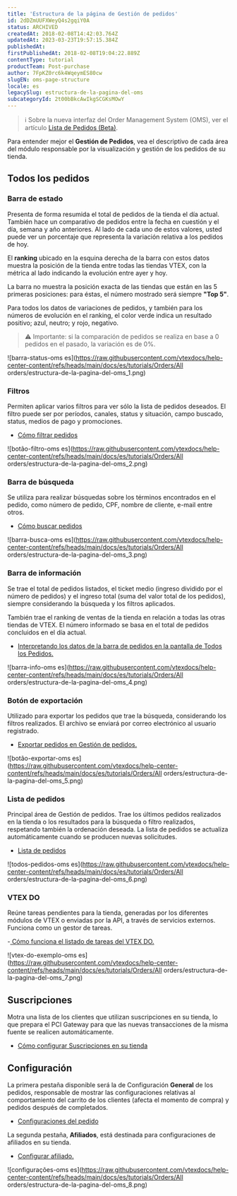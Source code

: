 ```yaml
---
title: 'Estructura de la página de Gestión de pedidos'
id: 2dDZmUUFXWeyQ4s2gqiY0A
status: ARCHIVED
createdAt: 2018-02-08T14:42:03.764Z
updatedAt: 2023-03-23T19:57:15.384Z
publishedAt: 
firstPublishedAt: 2018-02-08T19:04:22.889Z
contentType: tutorial
productTeam: Post-purchase
author: 7FpKZ0rc6k4WqeymES80cw
slugEN: oms-page-structure
locale: es
legacySlug: estructura-de-la-pagina-del-oms
subcategoryId: 2t00bBkcAwIkgSCGKsMOwY
---
```


>ℹ️ Sobre la nueva interfaz del Order Management System (OMS), ver el artículo [Lista de Pedidos (Beta)](https://help.vtex.com/es/tutorial/order-list-beta--2QTduKHAJMFIZ3BAsi6Pi).

Para entender mejor el __Gestión de Pedidos__, vea el descriptivo de cada área del módulo responsable por la visualización y gestión de los pedidos de su tienda.

## Todos los pedidos 

### Barra de estado

Presenta de forma resumida el total de pedidos de la tienda el día actual. También hace un comparativo de pedidos entre la fecha en cuestión y el día, semana y año anteriores. Al lado de cada uno de estos valores, usted puede ver un porcentaje que representa la variación relativa a los pedidos de hoy.

El __ranking__ ubicado en la esquina derecha de la barra con estos datos muestra la posición de la tienda entre todas las tiendas VTEX, con la métrica al lado indicando la evolución entre ayer y hoy.

La barra no muestra la posición exacta de las tiendas que están en las 5 primeras posiciones: para éstas, el número mostrado será siempre __"Top 5"__.

Para todos los datos de variaciones de pedidos, y también para los números de evolución en el ranking, el color verde indica un resultado positivo; azul, neutro; y rojo, negativo.

>⚠️ Importante: si la comparación de pedidos se realiza en base a 0 pedidos en el pasado, la variación es de 0%.

![barra-status-oms es](https://raw.githubusercontent.com/vtexdocs/help-center-content/refs/heads/main/docs/es/tutorials/Orders/All orders/estructura-de-la-pagina-del-oms_1.png)

### Filtros

Permiten aplicar varios filtros para ver sólo la lista de pedidos deseados. El filtro puede ser por períodos, canales, status y situación, campo buscado, status, medios de pago y promociones.

- [Cómo filtrar pedidos](/es/tutorial/como-filtrar-pedidos/)

![botão-filtro-oms es](https://raw.githubusercontent.com/vtexdocs/help-center-content/refs/heads/main/docs/es/tutorials/Orders/All orders/estructura-de-la-pagina-del-oms_2.png)

### Barra de búsqueda

Se utiliza para realizar búsquedas sobre los términos encontrados en el pedido, como número de pedido, CPF, nombre de cliente, e-mail entre otros.

- [Cómo buscar pedidos](/es/tutorial/como-buscar-el-pedido/)

![barra-busca-oms es](https://raw.githubusercontent.com/vtexdocs/help-center-content/refs/heads/main/docs/es/tutorials/Orders/All orders/estructura-de-la-pagina-del-oms_3.png)

### Barra de información

Se trae el total de pedidos listados, el ticket medio (ingreso dividido por el número de pedidos) y el ingreso total (suma del valor total de los pedidos), siempre considerando la búsqueda y los filtros aplicados.

También trae el ranking de ventas de la tienda en relación a todas las otras tiendas de VTEX. El número informado se basa en el total de pedidos concluidos en el día actual.

- [Interpretando los datos de la barra de pedidos en la pantalla de Todos los Pedidos.](http://help.vtex.com/es/tutorial/interpretando-los-datos-de-la-barra-de-pedidos-del-oms)

![barra-info-oms es](https://raw.githubusercontent.com/vtexdocs/help-center-content/refs/heads/main/docs/es/tutorials/Orders/All orders/estructura-de-la-pagina-del-oms_4.png)

### Botón de exportación

Utilizado para exportar los pedidos que trae la búsqueda, considerando los filtros realizados. El archivo se enviará por correo electrónico al usuario registrado.

- [Exportar pedidos en Gestión de pedidos. ](http://help.vtex.com/es/tutorial/exportacion-de-pedidos-en-oms)

![botão-exportar-oms es](https://raw.githubusercontent.com/vtexdocs/help-center-content/refs/heads/main/docs/es/tutorials/Orders/All orders/estructura-de-la-pagina-del-oms_5.png)

### Lista de pedidos

Principal área de Gestión de pedidos. Trae los últimos pedidos realizados en la tienda o los resultados para la búsqueda o filtro realizados, respetando también la ordenación deseada. La lista de pedidos se actualiza automáticamente cuando se producen nuevas solicitudes.

- [Lista de pedidos](/es/tutorial/listado-de-pedidos)

![todos-pedidos-oms es](https://raw.githubusercontent.com/vtexdocs/help-center-content/refs/heads/main/docs/es/tutorials/Orders/All orders/estructura-de-la-pagina-del-oms_6.png)

### VTEX DO

Reúne tareas pendientes para la tienda, generadas por los diferentes módulos de VTEX o enviadas por la API, a través de servicios externos. Funciona como un gestor de tareas.

-[ Cómo funciona el listado de tareas del VTEX DO.](http://help.vtex.com/es/tutorial/vtex-do)

![vtex-do-exemplo-oms es](https://raw.githubusercontent.com/vtexdocs/help-center-content/refs/heads/main/docs/es/tutorials/Orders/All orders/estructura-de-la-pagina-del-oms_7.png)

## Suscripciones

Motra una lista de los clientes que utilizan suscripciones en su tienda, lo que prepara el PCI Gateway para que las nuevas transacciones de la misma fuente se realicen automáticamente.

- [Cómo configurar Suscripciones en su tienda](https://help.vtex.com/es/tutorial/como-configurar-suscripciones)

## Configuración

La primera pestaña disponible será la de Configuración **General** de los pedidos, responsable de mostrar las configuraciones relativas al comportamiento del carrito de los clientes (afecta el momento de compra) y pedidos después de completados.

- [Configuraciones del pedido](/es/tutorial/configuraciones-generales)

La segunda pestaña, **Afiliados**, está destinada para configuraciones de afiliados en su tienda.

- [Configurar afiliado.](http://help.vtex.com/es/tutorial/como-configurar-afiliado/)

![configurações-oms es](https://raw.githubusercontent.com/vtexdocs/help-center-content/refs/heads/main/docs/es/tutorials/Orders/All orders/estructura-de-la-pagina-del-oms_8.png)

